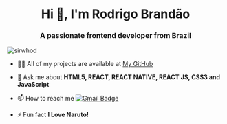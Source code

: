 <h1 align="center">Hi 👋, I'm Rodrigo Brandão</h1>
<h3 align="center">A passionate frontend developer from Brazil</h3>
<p align="left"> <img src="https://komarev.com/ghpvc/?username=sirwhod" alt="sirwhod" /> </p>

- 👨‍💻 All of my projects are available at [My GitHub](https://github.com/sirwhod)

- 💬 Ask me about **HTML5, REACT, REACT NATIVE, REACT JS, CSS3 and JavaScript**

- 📫 How to reach me [![Gmail Badge](https://img.shields.io/badge/-rodrigo.brandao98@gmail.com-c14438?style=flat-square&logo=Gmail&logoColor=white&link=mailto:rodrigo.brandao98@gmail.com)](mailto:rodrigo.brandao98@gmail.com)

- ⚡ Fun fact **I Love Naruto!**
